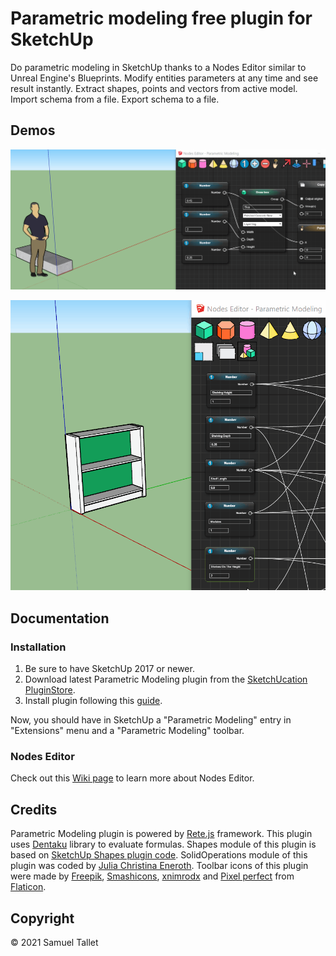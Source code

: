 # Parametric modeling free plugin for SketchUp

Do parametric modeling in SketchUp thanks to a Nodes Editor similar to Unreal Engine's Blueprints. Modify entities parameters at any time and see result instantly. Extract shapes, points and vectors from active model. Import schema from a file. Export schema to a file.

Demos
-----

![Parametric Modeling SketchUp Plugin Staircase Demo](https://github.com/SamuelTS/SketchUp-Parametric-Modeling-Plugin/raw/main/docs/parametric-modeling-sketchup-plugin-staircase-demo.gif)

![Parametric Modeling SketchUp Plugin Shelf Demo](https://github.com/SamuelTS/SketchUp-Parametric-Modeling-Plugin/raw/main/docs/parametric-modeling-sketchup-plugin-shelf-demo.gif)

Documentation
-------------

### Installation

1. Be sure to have SketchUp 2017 or newer.
2. Download latest Parametric Modeling plugin from the [SketchUcation PluginStore](https://sketchucation.com/plugin/2387-parametric_modeling).
3. Install plugin following this [guide](https://www.youtube.com/watch?v=tyM5f81eRno).

Now, you should have in SketchUp a "Parametric Modeling" entry in "Extensions" menu and a "Parametric Modeling" toolbar.

### Nodes Editor

Check out this [Wiki page](https://github.com/SamuelTS/SketchUp-Parametric-Modeling-Plugin/wiki/Nodes-Editor) to learn more about Nodes Editor.

Credits
-------

Parametric Modeling plugin is powered by [Rete.js](https://github.com/retejs/rete) framework. This plugin uses [Dentaku](https://github.com/rubysolo/dentaku) library to evaluate formulas. Shapes module of this plugin is based on [SketchUp Shapes plugin code](https://github.com/SketchUp/sketchup-shapes). SolidOperations module of this plugin was coded by [Julia Christina Eneroth](https://github.com/Eneroth3). Toolbar icons of this plugin were made by [Freepik](https://www.freepik.com), [Smashicons](https://www.flaticon.com/authors/smashicons), [xnimrodx](https://www.flaticon.com/authors/xnimrodx) and [Pixel perfect](https://www.flaticon.com/authors/pixel-perfect) from [Flaticon](https://www.flaticon.com/).

Copyright
---------

© 2021 Samuel Tallet
